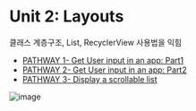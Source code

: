 # Unit 2: Layouts
클래스 계층구조, List, RecyclerView 사용법을 익힘
- [PATHWAY 1- Get User input in an app: Part1](https://github.com/OhGyong/Android_Study/tree/master/Android%20Kotlin%20Basics%20in%20Kotlin/Unit%202-%20Layouts/PATHWAY%201-Get%20user%20input%20in%20an%20app%20Part1)
- [PATHWAY 2- Get User input in an app: Part2](https://github.com/OhGyong/Android_Study/tree/master/Android%20Kotlin%20Basics%20in%20Kotlin/Unit%202-%20Layouts/PATHWAY%202-Get%20user%20input%20in%20an%20app%20Part2)
- [PATHWAY 3- Display a scrollable list](https://github.com/OhGyong/Android_Study/tree/master/Android%20Kotlin%20Basics%20in%20Kotlin/Unit%202-%20Layouts/PATHWAY%203-Display%20a%20scrollable%20list)

![image](https://user-images.githubusercontent.com/52282493/129664821-13d4a203-205c-4957-8307-c3e631c3330e.png)